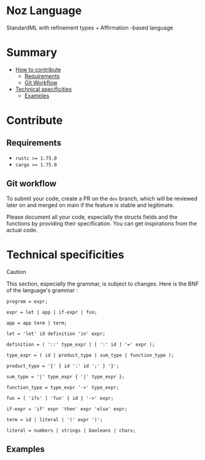 # Noz Language
StandardML with refinement types + Affirmation -based language

# Summary
- [How to contribute](#contribute)
    - [Requirements](#requirements)
    - [Git Workflow](#git-workflow)
- [Technical specificities](#technical-specificities)
    - [Examples](#examples)

# Contribute

## Requirements
- `rustc >= 1.75.0`
- `cargo >= 1.75.0`

## Git workflow
To submit your code, create a PR on the `dev` branch, which will be reviewed later on and merged on main if the feature is stable and legitimate.

Please document all your code, especially the structs fields and the functions by providing their specification. You can get inspirations from the actual code.

# Technical specificities
> [!CAUTION]
> This section, especially the grammar, is subject to changes.
Here is the BNF of the language's grammar :
```ebnf
program = expr;

expr = let | app | if-expr | fun;

app = app term | term;

let = 'let' id definition 'in' expr;

definition = ( '::' type_expr | [ ':' id ] '=' expr );

type_expr = ( id | product_type | sum_type | function_type );

product_type = '{' { id ':' id ';' } '}';

sum_type = '|' type_expr { '|' type_expr };

function_type = type_expr '->' type_expr;

fun = [ 'ifx' ] 'fun' { id } '->' expr;

if-expr = 'if' expr 'then' expr 'else' expr;

term = id | literal | '(' expr ')';

literal = numbers | strings | booleans | chars;
``` 

## Examples

```ocaml
```
